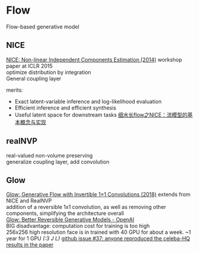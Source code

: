 # Flow
Flow-based generative model
## NICE
[NICE: Non-linear Independent Components Estimation (2014)](https://arxiv.org/abs/1410.8516)
workshop paper at ICLR 2015  
optimize distribution by integration  
General coupling layer

merits:
* Exact latent-variable inference and log-likelihood evaluation
* Efficient inference and efficient synthesis
* Useful latent space for downstream tasks
[细水长flow之NICE：流模型的基本概念与实现](https://kexue.fm/archives/5776)
## realNVP
real-valued non-volume preserving  
generalize coupling layer, add convolution
## Glow
[Glow: Generative Flow with Invertible 1×1 Convolutions (2018)](https://arxiv.org/abs/1807.03039)
extends from NICE and RealNVP  
addition of a reversible 1x1 convolution, as well as removing other components, simplifying the architecture overall  
[Glow: Better Reversible Generative Models - OpenAI](https://openai.com/blog/glow/)  
BIG disadvantage: computation cost for training is too high  
256x256 high resolution face is in trained with 40 GPU for about a week. ~1 year for 1 GPU _(:3 J L)_
[github issue #37: anyone reproduced the celeba-HQ results in the paper](https://github.com/openai/glow/issues/37)
